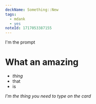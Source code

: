 ```yaml
---
deckName: Something::New
tags:
  - mdank
  - yes
noteId: 1717053387155
---
```


I'm the prompt

# What an amazing

- _thing_
- that
- is

_I'm the thing you need to type on the card_
